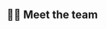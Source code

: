 ## 👨‍💻 Meet the team
<p align="center">
 <a <img width="420" src=https://github-readme-stats.vercel.app/api?username=RestrictedNova&count_private=true&show_icons=true&title_color=dc143c&text_color=ffffff&icon_color=dc143c&hide_border=true&bg_color=282a36&layout=compact&hide_title=false&hide_rank=false><a>
  </p>
